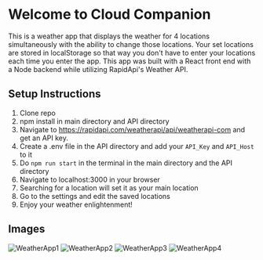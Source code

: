 # Welcome to Cloud Companion

This is a weather app that displays the weather for 4 locations simultaneously with the ability to change those locations. Your set locations are stored in localStorage so that way you don't have to enter your locations each time you enter the app. This app was built with a React front end with a Node backend while utilizing RapidApi's Weather API.

## Setup Instructions
1. Clone repo
2. npm install in main directory and API directory
3. Navigate to https://rapidapi.com/weatherapi/api/weatherapi-com and get an API key.
4. Create a .env file in the API directory and add your <code>API_Key</code> and <code>API_Host</code> to it
5. Do <code>npm run start</code> in the terminal in the main directory and the API directory
6. Navigate to localhost:3000 in your browser
7. Searching for a location will set it as your main location
8. Go to the settings and edit the saved locations
9. Enjoy your weather enlightenment!

## Images
![WeatherApp1](https://user-images.githubusercontent.com/7595534/223982591-12c3ee0a-dce4-4d90-933d-48ce79ec7a18.JPG)
![WeatherApp2](https://user-images.githubusercontent.com/7595534/223982592-6b6a9098-3db5-43d6-b933-ce110c6cc066.JPG)
![WeatherApp3](https://user-images.githubusercontent.com/7595534/223982585-a73f2666-daa5-4a21-8412-c0dd7c1656bc.JPG)
![WeatherApp4](https://user-images.githubusercontent.com/7595534/223982588-e385bd53-b3d5-494a-8da4-a5238fcbc4d9.JPG)


